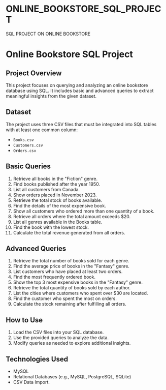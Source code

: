 # ONLINE_BOOKSTORE_SQL_PROJECT
SQL PROJECT ON ONLINE BOOKSTORE 

# Online Bookstore SQL Project

## Project Overview
This project focuses on querying and analyzing an online bookstore database using SQL. It includes basic and advanced queries to extract meaningful insights from the given dataset.

## Dataset
The project uses three CSV files that must be integrated into SQL tables with at least one common column:
- `Books.csv`
- `Customers.csv`
- `Orders.csv`

## Basic Queries
1. Retrieve all books in the "Fiction" genre.
2. Find books published after the year 1950.
3. List all customers from Canada.
4. Show orders placed in November 2023.
5. Retrieve the total stock of books available.
6. Find the details of the most expensive book.
7. Show all customers who ordered more than one quantity of a book.
8. Retrieve all orders where the total amount exceeds $20.
9. List all genres available in the Books table.
10. Find the book with the lowest stock.
11. Calculate the total revenue generated from all orders.

## Advanced Queries
1. Retrieve the total number of books sold for each genre.
2. Find the average price of books in the "Fantasy" genre.
3. List customers who have placed at least two orders.
4. Find the most frequently ordered book.
5. Show the top 3 most expensive books in the "Fantasy" genre.
6. Retrieve the total quantity of books sold by each author.
7. List the cities where customers who spent over $30 are located.
8. Find the customer who spent the most on orders.
9. Calculate the stock remaining after fulfilling all orders.

## How to Use
1. Load the CSV files into your SQL database.
2. Use the provided queries to analyze the data.
3. Modify queries as needed to explore additional insights.

## Technologies Used
- MySQL
- Relational Databases (e.g., MySQL, PostgreSQL, SQLite)
- CSV Data Import.



